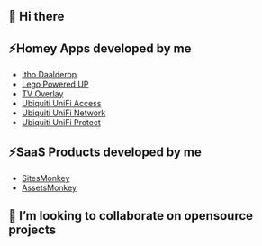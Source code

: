 ## 👋 Hi there 

## ⚡Homey Apps developed by me
- <a href="https://homey.app/a/com.lego.poweredup/test/)" target="_blank">Itho Daalderop</a>
- <a href="https://homey.app/a/com.lego.poweredup/test/" target="_blank">Lego Powered UP</a>
- <a href="https://homey.app/a/com.gugutab.tvoverlay/test/" target="_blank">TV Overlay</a>
- <a href="https://homey.app/a/com.ubnt.unifiaccess/test/" target="_blank">Ubiquiti UniFi Access</a>
- <a href="https://homey.app/a/com.ubnt.unifi/" target="_blank">Ubiquiti UniFi Network</a>
- <a href="https://homey.app/a/com.ubnt.unifiprotect/" target="_blank">Ubiquiti UniFi Protect</a>

## ⚡SaaS Products developed by me
- <a href="https://sitesmonkey.com" target="_blank">SitesMonkey</a>
- <a href="https://assetsmonkey.com" target="_blank">AssetsMonkey</a>

## 👯 I’m looking to collaborate on opensource projects

<!--
**steffjenl/steffjenl** is a ✨ _special_ ✨ repository because its `README.md` (this file) appears on your GitHub profile.

Here are some ideas to get you started:

- 🔭 I’m currently working on ...
- 🌱 I’m currently learning ...
- 👯 I’m looking to collaborate on ...
- 🤔 I’m looking for help with ...
- 💬 Ask me about ...
- 📫 How to reach me: ...
- 😄 Pronouns: ...
- ⚡ Fun fact: ...
-->
